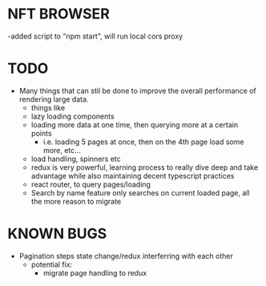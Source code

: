 # NFT BROWSER

-added script to "npm start", will run local cors proxy

# TODO
- Many things that can stil be done to improve the overall performance of rendering large data.
    - things like
     - lazy loading components
     - loading more data at one time, then querying more at a certain points
        - i.e. loading 5 pages at once, then on the 4th page load some more, etc...
     - load handling, spinners etc
     - redux is very powerful, learning process to really dive deep and take advantage while also maintaining decent typescript practices
     - react router, to query pages/loading 
     - Search by name feature only searches on current loaded page, all the more reason to migrate
# KNOWN BUGS
- Pagination steps state change/redux interferring with each other
    - potential fix:
        - migrate page handling to redux
